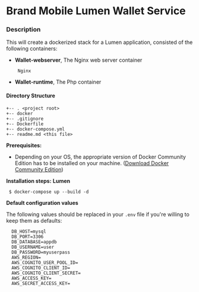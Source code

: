 # Brand Mobile Lumen Wallet Service

### **Description**

This will create a dockerized stack for a Lumen application, consisted of the following containers:
-  **Wallet-webserver**, The Nginx web server container

        Nginx
    
-  **Wallet-runtime**, The Php container

#### **Directory Structure**
```
+-- . <project root>
+-- docker
+-- .gitignore
+-- Dockerfile
+-- docker-compose.yml
+-- readme.md <this file>
```
**Prerequisites:** 

* Depending on your OS, the appropriate version of Docker Community Edition has to be installed on your machine.  ([Download Docker Community Edition](https://hub.docker.com/search/?type=edition&offering=community))

**Installation steps:** 
    **Lumen**
   ```
    $ docker-compose up --build -d
   ```


**Default configuration values** 

The following values should be replaced in your `.env` file if you're willing to keep them as defaults:
  ```
    DB_HOST=mysql
    DB_PORT=3306
    DB_DATABASE=appdb
    DB_USERNAME=user
    DB_PASSWORD=myuserpass
    AWS_REGION=
    AWS_COGNITO_USER_POOL_ID=
    AWS_COGNITO_CLIENT_ID=
    AWS_COGNITO_CLIENT_SECRET=
    AWS_ACCESS_KEY=
    AWS_SECRET_ACCESS_KEY=
```
